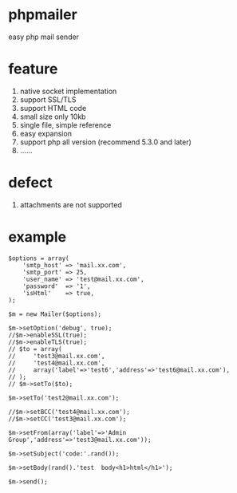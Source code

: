 # phpmailer
easy php mail sender

# feature
1. native socket implementation
2. support SSL/TLS 
3. support HTML code
4. small size only 10kb
5. single file, simple reference
6. easy expansion
7. support php all version (recommend 5.3.0 and later)
8. ......
# defect
1. attachments are not supported
# example
```
$options = array(
	'smtp_host' => 'mail.xx.com',
	'smtp_port' => 25,
	'user_name' => 'test@mail.xx.com',
	'password'  => '1',
	'isHtml'    => true,
);

$m = new Mailer($options);

$m->setOption('debug', true);
//$m->enableSSL(true);
//$m->enableTLS(true);
// $to = array(
//     'test3@mail.xx.com',
//     'test4@mail.xx.com',
//     array('label'=>'test6','address'=>'test6@mail.xx.com'),
// );
// $m->setTo($to);

$m->setTo('test2@mail.xx.com');

//$m->setBCC('test4@mail.xx.com');
//$m->setCC('test3@mail.xx.com');

$m->setFrom(array('label'=>'Admin Group','address'=>'test3@mail.xx.com'));

$m->setSubject('code:'.rand());

$m->setBody(rand().'test  body<h1>html</h1>');

$m->send();
```

